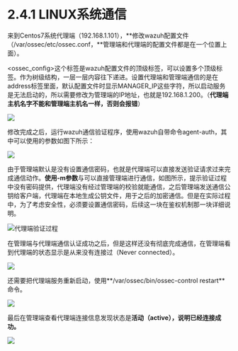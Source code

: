 # 2.4.1 LINUX系统通信

来到Centos7系统代理端（192.168.1.101），**修改wazuh配置文件（/var/ossec/etc/ossec.conf，**管理端和代理端的配置文件都是在一个位置上面）。

&lt;ossec\_config&gt;这个标签是wazuh配置文件的顶级标签，可以设置多个顶级标签。作为树级结构，一层一层内容往下递进。设置代理端和管理端通信的是在address标签里面，默认配置文件时显示MANAGER\_IP这些字符，所以启动服务是无法启动的，所以需要修改为管理端的IP地址，也就是192.168.1.200。（**代理端主机名字不能和管理端主机名一样，否则会报错**）

![](../../.gitbook/assets/image%20%2822%29.png)

修改完成之后，运行wazuh通信验证程序，使用wazuh自带命令agent-auth，其中可以使用的参数如图下所示：

![](../../.gitbook/assets/image%20%2827%29%20%281%29.png)

由于管理端默认是没有设置通信密码，也就是代理端可以直接发送验证请求过来完成通信动作。**使用-m参数**与可以直接管理端进行通信，如图所示，提示验证过程中没有密码提供，代理端没有经过管理端的校验就能通信，之后管理端发送通信公钥给客户端，代理端在本地生成公钥文件，用于之后的加密通信。但是在实际过程中，为了考虑安全性，必须要设置通信密码，后续这一块在鉴权机制那一块详细说明。

![&#x4EE3;&#x7406;&#x7AEF;&#x9A8C;&#x8BC1;&#x8FC7;&#x7A0B;](../../.gitbook/assets/image%20%2814%29.png)

在管理端与代理端通信认证成功之后，但是这样还没有彻底完成通信，在管理端看到代理端的状态显示是从来没有连接过（Never connected）。

![](../../.gitbook/assets/image%20%2819%29.png)

还需要把代理端服务重新启动，使用**/var/ossec/bin/ossec-control restart**命令。

![](../../.gitbook/assets/image%20%2828%29.png)

最后在管理端查看代理端连接信息发现状态是**活动（active），说明已经连接成功。**

![](../../.gitbook/assets/image%20%2818%29.png)



